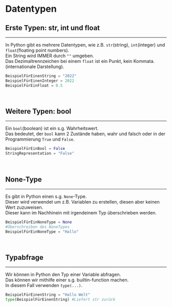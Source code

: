 # Datentypen

## Erste Typen: str, int und float
---

In Python gibt es mehrere Datentypen, wie z.B. `str`(string), `int`(integer) und `float`(floating point numbers).  
Ein String wird IMMER durch `""` umgeben.  
Das Dezimaltrennzeichen bei einem `float` ist ein Punkt, kein Kommata. (internationale Darstellung).
```py
BeispielFürEinenString = "2022"
BeispielFürEinenInteger = 2022
BeispielFürEinFloat = 0.5
```  
<br>

## Weitere Typen: bool
---
Ein `bool`(boolean) ist ein s.g. Wahrheitswert.  
Das bedeutet, der `bool` kann 2 Zustände haben, wahr und falsch oder in der Programmierung `True` und `False`.
```py
BeispielFürEinBool = False
StringRepresentation = "False"
```
<br>

## None-Type
---
Es gibt in Python einen s.g. `None`-Type.  
Dieser wird verwendet um z.B. Variablen zu erstellen, diesen aber keinen Wert zuzuweisen.  
Dieser kann im Nachhinein mit irgendeinem Typ überschrieben werden.
```py
BeispielFürEinNoneType = None
#Überschreiben des NoneTypes
BeispielFürEinNoneType = "Hallo"
```
<br>

## Typabfrage
---
Wir können in Python den Typ einer Variable abfragen.  
Das können wir mithilfe einer s.g. builtin-function machen.  
In diesem Fall verwenden `type(...)`.  
```py
BeispielFürEinenString = "Hallo Welt"
type(BeispielFürEinenString) #Liefert str zurück
```
